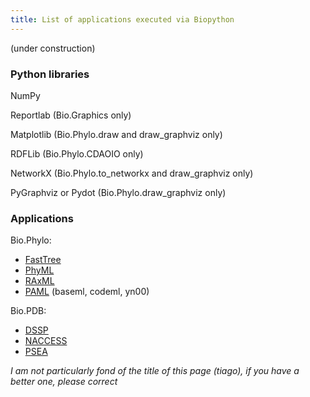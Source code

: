 ```yaml
---
title: List of applications executed via Biopython
---
```


(under construction)

### Python libraries

NumPy

Reportlab (Bio.Graphics only)

Matplotlib (Bio.Phylo.draw and draw\_graphviz only)

RDFLib (Bio.Phylo.CDAOIO only)

NetworkX (Bio.Phylo.to\_networkx and draw\_graphviz only)

PyGraphviz or Pydot (Bio.Phylo.draw\_graphviz only)

### Applications

Bio.Phylo:

-   [FastTree](http://www.microbesonline.org/fasttree/)
-   [PhyML](http://www.atgc-montpellier.fr/phyml/)
-   [RAxML](http://sco.h-its.org/exelixis/web/software/raxml/index.html)
-   [PAML](http://abacus.gene.ucl.ac.uk/software/) (baseml, codeml,
    yn00)

Bio.PDB:

-   [DSSP](http://swift.cmbi.ru.nl/gv/dssp/)
-   [NACCESS](http://www.e-lucid.com/i/software/bioinformatics/naccess.html)
-   [PSEA](ftp://ftp.lmcp.jussieu.fr/pub/sincris/software/protein/p-sea/)

*I am not particularly fond of the title of this page (tiago), if you
have a better one, please correct*
